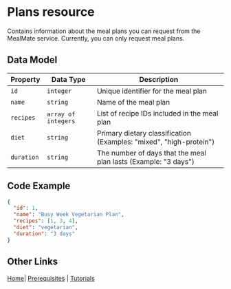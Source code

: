 # Plans resource

Contains information about the meal plans you can request from the MealMate service.
Currently, you can only request meal plans.

## Data Model

| Property| Data Type | Description |
|---|---|---|
| `id` | `integer`| Unique identifier for the meal plan |
| `name` | `string` | Name of the meal plan |
| `recipes` | `array of integers` | List of recipe IDs included in the meal plan |
| `diet` | `string` | Primary dietary classification (Examples: "mixed", "high-protein") |
| `duration` | `string` | The number of days that the meal plan lasts (Example: "3 days") |

## Code Example

```json
{
  "id": 1,
  "name": "Busy Week Vegetarian Plan",
  "recipes": [1, 3, 4],
  "diet": "vegetarian",
  "duration": "3 days"
}
```

## Other Links

[Home](../index.md)| [Prerequisites](../mmprefland.md) | [Tutorials](../mmtutorial.md)
